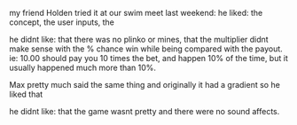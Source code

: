 my friend Holden tried it at our swim meet last weekend:
he liked:
the concept, the user inputs, the 

he didnt like:
that there was no plinko or mines, that the multiplier didnt make sense with the % chance win while being compared with the payout. ie: 10.00 should pay you 10 times the bet, and happen 10% of the time, but it usually happened much more than 10%.


Max pretty much said the same thing and originally it had a gradient so he liked that

he didnt like:
that the game wasnt pretty and there were no sound affects.